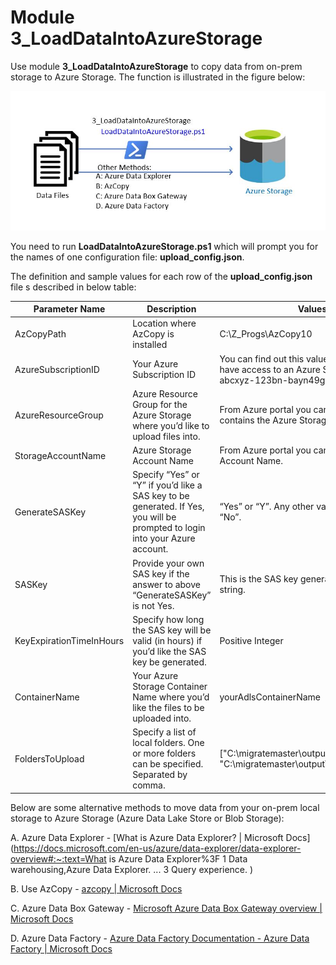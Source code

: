 # **Module 3_LoadDataIntoAzureStorage**

Use module **3_LoadDataIntoAzureStorage** to copy data from on-prem storage to Azure Storage. The function is illustrated in the figure below:

![Module M3_LoadDataIntoAzureStorage](..//images/M3_LoadDataIntoAzureStorage.JPG)

You need to run **LoadDataIntoAzureStorage.ps1** which will prompt you for the names of one configuration file: **upload_config.json**.

The definition and sample values for each row of the **upload_config.json** file s described in below table:

| Parameter Name           | Description                                                  | Values (Sample)                                              |
| ------------------------ | ------------------------------------------------------------ | ------------------------------------------------------------ |
| AzCopyPath               | Location where AzCopy is  installed                          | C:\\Z_Progs\\AzCopy10                                        |
| AzureSubscriptionID      | Your Azure Subscription ID                                   | You can find out this value from  Azure Portal if you have access to an Azure Subscription. It looks like this:  abcxyz-123bn-bayn49gw-stuff-01234 |
| AzureResourceGroup       | Azure Resource Group for the  Azure Storage where you’d like to upload files into. | From Azure portal you can find  the resource group that contains the Azure Storage Account. |
| StorageAccountName       | Azure Storage Account Name                                   | From Azure portal you can your  Azure Storage Account Name.  |
| GenerateSASKey           | Specify “Yes” or “Y” if you’d  like a SAS key to be generated. If Yes, you will be prompted to login into  your Azure account. | “Yes” or “Y”. Any other values  will be converted to “No”.   |
| SASKey                   | Provide your own SAS key if the  answer to above “GenerateSASKey” is not Yes. | This is the SAS key generated by  Azure. Very long string.   |
| KeyExpirationTimeInHours | Specify how long the SAS key  will be valid (in hours) if you’d like the SAS key be generated. | Positive Integer                                             |
| ContainerName            | Your Azure Storage Container  Name where you’d like the files to be uploaded into. | yourAdlsContainerName                                        |
| FoldersToUpload          | Specify a list of local folders.  One or more folders can be specified. Separated by comma. | ["C:\\migratemaster\\output\\2_ExportDataBCP\\Folder1",  "C:\\migratemaster\\output\\2_ExportDataBCP\\Folder2] |

Below are some alternative methods to move data from your on-prem local storage to Azure Storage (Azure Data Lake Store or Blob Storage):

A.  Azure Data Explorer - [What is Azure Data Explorer? | Microsoft Docs](https://docs.microsoft.com/en-us/azure/data-explorer/data-explorer-overview#:~:text=What is Azure Data Explorer%3F 1 Data warehousing,Azure Data Explorer. ... 3 Query experience. )

B.  Use AzCopy - [azcopy | Microsoft Docs](https://docs.microsoft.com/en-us/azure/storage/common/storage-ref-azcopy)

C.  Azure Data Box Gateway - [Microsoft Azure Data Box Gateway overview | Microsoft Docs](https://docs.microsoft.com/en-us/azure/databox-gateway/data-box-gateway-overview)

D.  Azure Data Factory -  [Azure Data Factory Documentation - Azure Data Factory | Microsoft Docs](https://docs.microsoft.com/en-us/azure/data-factory/)

